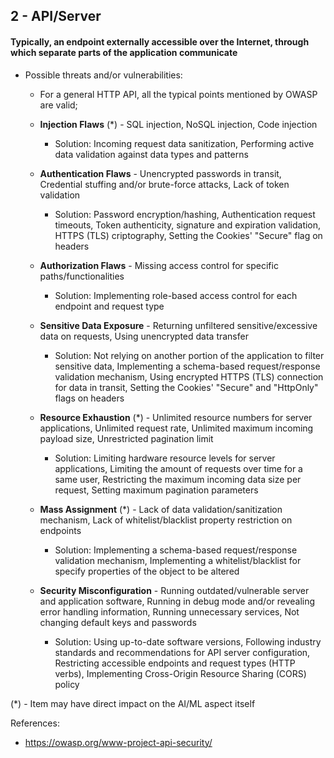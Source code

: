 ## 2 - API/Server
#### Typically, an endpoint externally accessible over the Internet, through which separate parts of the application communicate

- Possible threats and/or vulnerabilities:

	- For a general HTTP API, all the typical points mentioned by OWASP are valid;

 	- **Injection Flaws** (\*) - SQL injection, NoSQL injection, Code injection
		- Solution: Incoming request data sanitization, Performing active data validation against data types and patterns

	- **Authentication Flaws** - Unencrypted passwords in transit, Credential stuffing and/or brute-force attacks, Lack of token validation
		- Solution: Password encryption/hashing, Authentication request timeouts, Token authenticity, signature and expiration validation, HTTPS (TLS) criptography, Setting the Cookies' "Secure" flag on headers

	- **Authorization Flaws** - Missing access control for specific paths/functionalities
		- Solution: Implementing role-based access control for each endpoint and request type
			
	- **Sensitive Data Exposure** - Returning unfiltered sensitive/excessive data on requests, Using unencrypted data transfer
		- Solution: Not relying on another portion of the application to filter sensitive data, Implementing a schema-based request/response validation mechanism, Using encrypted HTTPS (TLS) connection for data in transit, Setting the Cookies' "Secure" and "HttpOnly" flags on headers
			
	- **Resource Exhaustion** (\*) - Unlimited resource numbers for server applications, Unlimited request rate, Unlimited maximum incoming payload size, Unrestricted pagination limit
		- Solution: Limiting hardware resource levels for server applications, Limiting the amount of requests over time for a same user, Restricting the maximum incoming data size per request, Setting maximum pagination parameters
			
	- **Mass Assignment** (\*) - Lack of data validation/sanitization mechanism, Lack of whitelist/blacklist property restriction on endpoints
		- Solution: Implementing a schema-based request/response validation mechanism, Implementing a whitelist/blacklist for specify properties of the object to be altered
			
	- **Security Misconfiguration** - Running outdated/vulnerable server and application software, Running in debug mode and/or revealing error handling information, Running unnecessary services, Not changing default keys and passwords
		- Solution: Using up-to-date software versions, Following industry standards and recommendations for API server configuration, Restricting accessible endpoints and request types (HTTP verbs), Implementing Cross-Origin Resource Sharing (CORS) policy

(\*) - Item may have direct impact on the AI/ML aspect itself

References:

- https://owasp.org/www-project-api-security/
